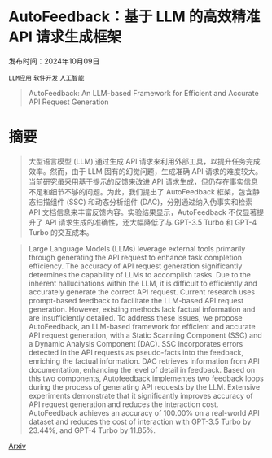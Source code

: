 # AutoFeedback：基于 LLM 的高效精准 API 请求生成框架

发布时间：2024年10月09日

`LLM应用` `软件开发` `人工智能`

> AutoFeedback: An LLM-based Framework for Efficient and Accurate API Request Generation

# 摘要

> 大型语言模型 (LLM) 通过生成 API 请求来利用外部工具，以提升任务完成效率。然而，由于 LLM 固有的幻觉问题，生成准确 API 请求的难度较大。当前研究虽采用基于提示的反馈来改进 API 请求生成，但仍存在事实信息不足和细节不够的问题。为此，我们提出了 AutoFeedback 框架，包含静态扫描组件 (SSC) 和动态分析组件 (DAC)，分别通过纳入伪事实和检索 API 文档信息来丰富反馈内容。实验结果显示，AutoFeedback 不仅显著提升了 API 请求生成的准确性，还大幅降低了与 GPT-3.5 Turbo 和 GPT-4 Turbo 的交互成本。

> Large Language Models (LLMs) leverage external tools primarily through generating the API request to enhance task completion efficiency. The accuracy of API request generation significantly determines the capability of LLMs to accomplish tasks.
  Due to the inherent hallucinations within the LLM, it is difficult to efficiently and accurately generate the correct API request.
  Current research uses prompt-based feedback to facilitate the LLM-based API request generation. However, existing methods lack factual information and are insufficiently detailed.
  To address these issues, we propose AutoFeedback, an LLM-based framework for efficient and accurate API request generation, with a Static Scanning Component (SSC) and a Dynamic Analysis Component (DAC). SSC incorporates errors detected in the API requests as pseudo-facts into the feedback, enriching the factual information. DAC retrieves information from API documentation, enhancing the level of detail in feedback.
  Based on this two components, Autofeedback implementes two feedback loops during the process of generating API requests by the LLM.
  Extensive experiments demonstrate that it significantly improves accuracy of API request generation and reduces the interaction cost. AutoFeedback achieves an accuracy of 100.00\% on a real-world API dataset and reduces the cost of interaction with GPT-3.5 Turbo by 23.44\%, and GPT-4 Turbo by 11.85\%.

[Arxiv](https://arxiv.org/abs/2410.06943)